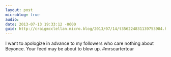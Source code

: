 ```yaml
---
layout: post
microblog: true
audio: 
date: 2013-07-13 19:33:12 -0600
guid: http://craigmcclellan.micro.blog/2013/07/14/t356224831139753984.html
---
```

I want to apologize in advance to my followers who care nothing about Beyonce. Your feed may be about to blow up. #mrscartertour
